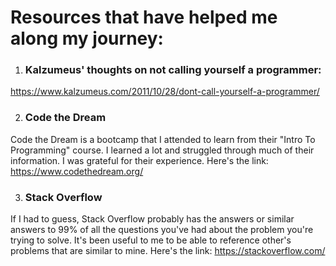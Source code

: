 # Resources that have helped me along my journey:

1. ### Kalzumeus' thoughts on not calling yourself a programmer:

  https://www.kalzumeus.com/2011/10/28/dont-call-yourself-a-programmer/

2. ### Code the Dream

  Code the Dream is a bootcamp that I attended to learn from their "Intro To Programming" course. I learned a lot and struggled through much of their information. I was grateful for their experience. Here's the link: https://www.codethedream.org/

3. ### Stack Overflow
  If I had to guess, Stack Overflow probably has the answers or similar answers to 99% of all the questions you've had about the problem you're trying to solve. It's been useful to me to be able to reference other's problems that are similar to mine. Here's the link: https://stackoverflow.com/
